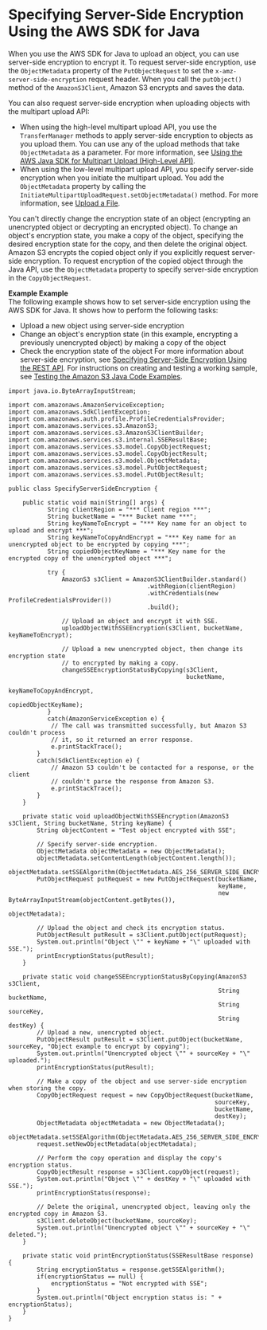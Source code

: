 # Specifying Server\-Side Encryption Using the AWS SDK for Java<a name="SSEUsingJavaSDK"></a>

When you use the AWS SDK for Java to upload an object, you can use server\-side encryption to encrypt it\. To request server\-side encryption, use the `ObjectMetadata` property of the `PutObjectRequest` to set the `x-amz-server-side-encryption` request header\. When you call the `putObject()` method of the `AmazonS3Client`, Amazon S3 encrypts and saves the data\.

You can also request server\-side encryption when uploading objects with the multipart upload API: 
+ When using the high\-level multipart upload API, you use the `TransferManager` methods to apply server\-side encryption to objects as you upload them\. You can use any of the upload methods that take `ObjectMetadata` as a parameter\. For more information, see [Using the AWS Java SDK for Multipart Upload \(High\-Level API\)](usingHLmpuJava.md)\.
+ When using the low\-level multipart upload API, you specify server\-side encryption when you initiate the multipart upload\. You add the `ObjectMetadata` property by calling the `InitiateMultipartUploadRequest.setObjectMetadata()` method\. For more information, see [Upload a File](llJavaUploadFile.md)\.

You can't directly change the encryption state of an object \(encrypting an unencrypted object or decrypting an encrypted object\)\. To change an object's encryption state, you make a copy of the object, specifying the desired encryption state for the copy, and then delete the original object\. Amazon S3 encrypts the copied object only if you explicitly request server\-side encryption\. To request encryption of the copied object through the Java API, use the `ObjectMetadata` property to specify server\-side encryption in the `CopyObjectRequest`\.

**Example Example**  
The following example shows how to set server\-side encryption using the AWS SDK for Java\. It shows how to perform the following tasks:  
+ Upload a new object using server\-side encryption
+ Change an object's encryption state \(in this example, encrypting a previously unencrypted object\) by making a copy of the object
+ Check the encryption state of the object
For more information about server\-side encryption, see [Specifying Server\-Side Encryption Using the REST API](SSEUsingRESTAPI.md)\. For instructions on creating and testing a working sample, see [Testing the Amazon S3 Java Code Examples](UsingTheMPJavaAPI.md#TestingJavaSamples)\.   

```
import java.io.ByteArrayInputStream;

import com.amazonaws.AmazonServiceException;
import com.amazonaws.SdkClientException;
import com.amazonaws.auth.profile.ProfileCredentialsProvider;
import com.amazonaws.services.s3.AmazonS3;
import com.amazonaws.services.s3.AmazonS3ClientBuilder;
import com.amazonaws.services.s3.internal.SSEResultBase;
import com.amazonaws.services.s3.model.CopyObjectRequest;
import com.amazonaws.services.s3.model.CopyObjectResult;
import com.amazonaws.services.s3.model.ObjectMetadata;
import com.amazonaws.services.s3.model.PutObjectRequest;
import com.amazonaws.services.s3.model.PutObjectResult;

public class SpecifyServerSideEncryption {

    public static void main(String[] args) {
           String clientRegion = "*** Client region ***";
           String bucketName = "*** Bucket name ***";
           String keyNameToEncrypt = "*** Key name for an object to upload and encrypt ***";
           String keyNameToCopyAndEncrypt = "*** Key name for an unencrypted object to be encrypted by copying ***";
           String copiedObjectKeyName = "*** Key name for the encrypted copy of the unencrypted object ***";
           
           try {
               AmazonS3 s3Client = AmazonS3ClientBuilder.standard()
                                       .withRegion(clientRegion)
                                       .withCredentials(new ProfileCredentialsProvider())
                                       .build();
           
               // Upload an object and encrypt it with SSE.
               uploadObjectWithSSEEncryption(s3Client, bucketName, keyNameToEncrypt);
               
               // Upload a new unencrypted object, then change its encryption state
               // to encrypted by making a copy.
               changeSSEEncryptionStatusByCopying(s3Client, 
                                                  bucketName, 
                                                  keyNameToCopyAndEncrypt, 
                                                  copiedObjectKeyName);
           }
           catch(AmazonServiceException e) {
            // The call was transmitted successfully, but Amazon S3 couldn't process 
            // it, so it returned an error response.
            e.printStackTrace();
        }
        catch(SdkClientException e) {
            // Amazon S3 couldn't be contacted for a response, or the client
            // couldn't parse the response from Amazon S3.
            e.printStackTrace();
        }
    }

    private static void uploadObjectWithSSEEncryption(AmazonS3 s3Client, String bucketName, String keyName) {
        String objectContent = "Test object encrypted with SSE";
                
        // Specify server-side encryption.
        ObjectMetadata objectMetadata = new ObjectMetadata();
        objectMetadata.setContentLength(objectContent.length());
        objectMetadata.setSSEAlgorithm(ObjectMetadata.AES_256_SERVER_SIDE_ENCRYPTION);
        PutObjectRequest putRequest = new PutObjectRequest(bucketName, 
                                                           keyName, 
                                                           new ByteArrayInputStream(objectContent.getBytes()), 
                                                           objectMetadata);

        // Upload the object and check its encryption status.
        PutObjectResult putResult = s3Client.putObject(putRequest);
        System.out.println("Object \"" + keyName + "\" uploaded with SSE.");
        printEncryptionStatus(putResult);
    }
    
    private static void changeSSEEncryptionStatusByCopying(AmazonS3 s3Client, 
                                                           String bucketName, 
                                                           String sourceKey,
                                                           String destKey) {
        // Upload a new, unencrypted object.
        PutObjectResult putResult = s3Client.putObject(bucketName, sourceKey, "Object example to encrypt by copying");
        System.out.println("Unencrypted object \"" + sourceKey + "\" uploaded.");
        printEncryptionStatus(putResult);
        
        // Make a copy of the object and use server-side encryption when storing the copy.
        CopyObjectRequest request = new CopyObjectRequest(bucketName,
                                                          sourceKey,
                                                          bucketName,
                                                          destKey);
        ObjectMetadata objectMetadata = new ObjectMetadata();
        objectMetadata.setSSEAlgorithm(ObjectMetadata.AES_256_SERVER_SIDE_ENCRYPTION);
        request.setNewObjectMetadata(objectMetadata);
        
        // Perform the copy operation and display the copy's encryption status.
        CopyObjectResult response = s3Client.copyObject(request);
        System.out.println("Object \"" + destKey + "\" uploaded with SSE.");
        printEncryptionStatus(response);
        
        // Delete the original, unencrypted object, leaving only the encrypted copy in Amazon S3.
        s3Client.deleteObject(bucketName, sourceKey);
        System.out.println("Unencrypted object \"" + sourceKey + "\" deleted.");
    }
    
    private static void printEncryptionStatus(SSEResultBase response) {
        String encryptionStatus = response.getSSEAlgorithm();
        if(encryptionStatus == null) {
            encryptionStatus = "Not encrypted with SSE"; 
        }
        System.out.println("Object encryption status is: " + encryptionStatus);
    }
}
```